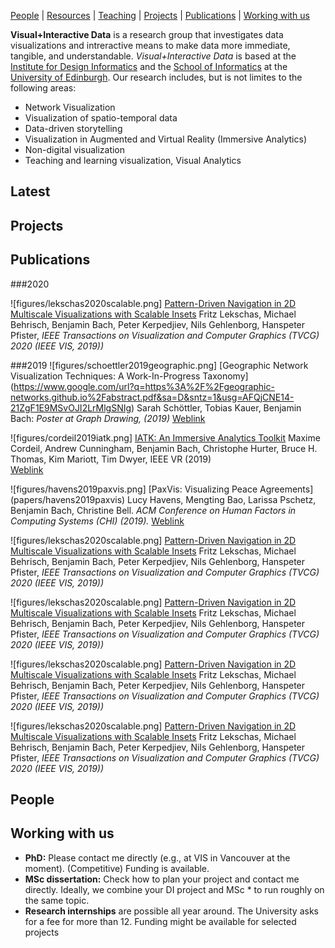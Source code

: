[People](people) | 
[Resources](resources) |
[Teaching](teaching) |
[Projects](teaching) |
[Publications](teaching) |
[Working with us]()

__Visual+Interactive Data__ is a research group that investigates data visualizations and intreractive means to make data more immediate, tangible, and understandable. _Visual+Interactive Data_ is based at the [Institute for Design Informatics](https://www.designinformatics.org/) and the [School of Informatics](https://www.ed.ac.uk/informatics) at the [University of Edinburgh](https://www.ed.ac.uk/).  Our research includes, but is not limites to the following areas:

* Network Visualization
* Visualization of spatio-temporal data
* Data-driven storytelling
* Visualization in Augmented and Virtual Reality (Immersive Analytics)
* Non-digital visualization
* Teaching and learning visualization, Visual Analytics

## Latest

## Projects

## Publications
###2020

![figures/lekschas2020scalable.png]
[Pattern-Driven Navigation in 2D Multiscale Visualizations with Scalable Insets](https://vcg.seas.harvard.edu/publications/pattern-driven-navigation-in-2d-multiscale-visualizations-with-scalable-insets)
Fritz Lekschas, Michael Behrisch, Benjamin Bach, Peter Kerpedjiev, Nils Gehlenborg, Hanspeter Pfister, *IEEE Transactions on Visualization and Computer Graphics (TVCG) 2020 (IEEE VIS, 2019))*  

###2019
![figures/schoettler2019geographic.png]
[Geographic Network Visualization Techniques: A Work-In-Progress Taxonomy]
(https://www.google.com/url?q=https%3A%2F%2Fgeographic-networks.github.io%2Fabstract.pdf&sa=D&sntz=1&usg=AFQjCNE14-21ZgF1E9MSvOJI2LrMlgSNIg)
Sarah Schöttler, Tobias Kauer, Benjamin Bach: *Poster at Graph Drawing, (2019)*
[Weblink](https://geographic-networks.github.io)

![figures/cordeil2019iatk.png]
[IATK: An Immersive Analytics Toolkit](https://hal-enac.archives-ouvertes.fr/hal-02288638/file/IATK_IEEE_VR.pdf)
Maxime Cordeil, Andrew Cunningham, Benjamin Bach, Christophe Hurter, Bruce H. Thomas, Kim Mariott, Tim Dwyer, IEEE VR (2019)  
[Weblink](https://research.monash.edu/en/publications/iatk-an-immersive-analytics-toolkit)

![figures/havens2019paxvis.png]
[PaxVis: Visualizing Peace Agreements]
(papers/havens2019paxvis)
Lucy Havens, Mengting Bao, Larissa Pschetz, Benjamin Bach, Christine Bell. 
*ACM Conference on Human Factors in Computing Systems (CHI) (2019).*
[Weblink](https://sarah37.github.io/pax/timeandspace)


![figures/lekschas2020scalable.png]
[Pattern-Driven Navigation in 2D Multiscale Visualizations with Scalable Insets](https://vcg.seas.harvard.edu/publications/pattern-driven-navigation-in-2d-multiscale-visualizations-with-scalable-insets)
Fritz Lekschas, Michael Behrisch, Benjamin Bach, Peter Kerpedjiev, Nils Gehlenborg, Hanspeter Pfister, *IEEE Transactions on Visualization and Computer Graphics (TVCG) 2020 (IEEE VIS, 2019))*  


![figures/lekschas2020scalable.png]
[Pattern-Driven Navigation in 2D Multiscale Visualizations with Scalable Insets](https://vcg.seas.harvard.edu/publications/pattern-driven-navigation-in-2d-multiscale-visualizations-with-scalable-insets)
Fritz Lekschas, Michael Behrisch, Benjamin Bach, Peter Kerpedjiev, Nils Gehlenborg, Hanspeter Pfister, *IEEE Transactions on Visualization and Computer Graphics (TVCG) 2020 (IEEE VIS, 2019))*  

![figures/lekschas2020scalable.png]
[Pattern-Driven Navigation in 2D Multiscale Visualizations with Scalable Insets](https://vcg.seas.harvard.edu/publications/pattern-driven-navigation-in-2d-multiscale-visualizations-with-scalable-insets)
Fritz Lekschas, Michael Behrisch, Benjamin Bach, Peter Kerpedjiev, Nils Gehlenborg, Hanspeter Pfister, *IEEE Transactions on Visualization and Computer Graphics (TVCG) 2020 (IEEE VIS, 2019))*  

![figures/lekschas2020scalable.png]
[Pattern-Driven Navigation in 2D Multiscale Visualizations with Scalable Insets](https://vcg.seas.harvard.edu/publications/pattern-driven-navigation-in-2d-multiscale-visualizations-with-scalable-insets)
Fritz Lekschas, Michael Behrisch, Benjamin Bach, Peter Kerpedjiev, Nils Gehlenborg, Hanspeter Pfister, *IEEE Transactions on Visualization and Computer Graphics (TVCG) 2020 (IEEE VIS, 2019))*  


## People 

## Working with us

* **PhD:** Please contact me directly (e.g., at VIS in Vancouver at the moment). (Competitive) Funding is available.
* **MSc dissertation:** Check how to plan your project and contact me directly. Ideally, we combine your DI project and MSc * to run roughly on the same topic.
* **Research internships** are possible all year around. The University asks for a fee for more than 12. Funding might be available for selected projects
